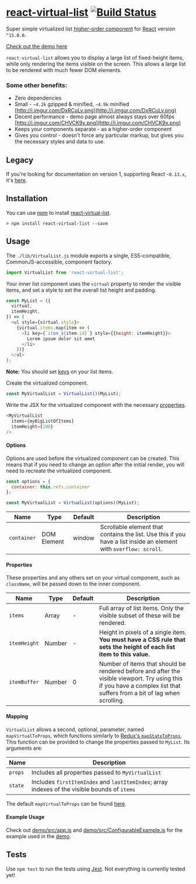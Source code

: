 # [react-virtual-list](http://developerdizzle.github.io/react-virtual-list/) [![Build Status](https://travis-ci.org/developerdizzle/react-virtual-list.svg?branch=master)](https://travis-ci.org/developerdizzle/react-virtual-list)

Super simple virtualized list [higher-order component](https://facebook.github.io/react/docs/higher-order-components.html) for [React](https://github.com/facebook/react) version `^15.0.0`.

[Check out the demo here](http://developerdizzle.github.io/react-virtual-list)

`react-virtual-list` allows you to display a large list of fixed-height items, while only rendering the items visible on the screen.  This allows a large list to be rendered with much fewer DOM elements.

### Some other benefits:
* Zero dependencies
* Small - `~4.2k` gzipped & minified, `~4.9k` minified [http://i.imgur.com/DxRCuLv.png](http://i.imgur.com/DxRCuLv.png)
* Decent performance - demo page almost always stays over 60fps [http://i.imgur.com/CHVCK9x.png](http://i.imgur.com/CHVCK9x.png)
* Keeps your components separate - as a higher-order component
* Gives you control - doesn't force any particular markup, but gives you the necessary styles and data to use.

## Legacy

If you're looking for documentation on version 1, supporting React `~0.13.x`, it's [here](README.v1.md).

## Installation

You can use [npm](https://npmjs.org) to install [react-virtual-list](https://www.npmjs.com/package/react-virtual-list).

```console
> npm install react-virtual-list --save
```

## Usage

The `./lib/VirtualList.js` module exports a single, ES5-compatible, CommonJS-accessible, component factory.

```js
import VirtualList from 'react-virtual-list';
```

Your inner list component uses the `virtual` property to render the visible items, and set a style to set the overall list height and padding.

```js
const MyList = ({
  virtual,
  itemHeight,
}) => (
  <ul style={virtual.style}>
    {virtual.items.map(item => (
      <li key={`item_${item.id}`} style={{height: itemHeight}}>
        Lorem ipsum dolor sit amet
      </li>
    ))}
  </ul>
);
```

**Note:** You should set [keys](https://facebook.github.io/react/docs/lists-and-keys.html) on your list items.

Create the virtualized component.

```js
const MyVirtualList = VirtualList()(MyList);
```

Write the JSX for the virtualized component with the necessary [properties](#properties).

```js
<MyVirtualList
  items={myBigListOfItems}
  itemHeight={100}
/>
```

#### Options

Options are used before the virtualized component can be created.  This means that if you need to change an option after the initial render, you will need to recreate the virtualized component.

```js
const options = {
  container: this.refs.container
};

const MyVirtualList = VirtualList(options)(MyList);
```

Name | Type | Default | Description
--- | --- | --- | ---
`container` | DOM Element | window | Scrollable element that contains the list.  Use this if you have a list inside an element with `overflow: scroll`.

#### Properties

These properties and any others set on your virtual component, such as `className`, will be passed down to the inner component.

Name | Type | Default | Description
--- | --- | --- | ---
`items` | Array | - | Full array of list items.  Only the visible subset of these will be rendered.
`itemHeight` | Number | - | Height in pixels of a single item.  **You must have a CSS rule that sets the height of each list item to this value.**
`itemBuffer` | Number | 0 | Number of items that should be rendered before and after the visible viewport.  Try using this if you have a complex list that suffers from a bit of lag when scrolling.

#### Mapping

`VirtualList` allows a second, optional, parameter, named `mapVirtualToProps`, which functions similarly to [Redux's `mapStateToProps`](https://github.com/reactjs/react-redux/blob/master/docs/api.md#connectmapstatetoprops-mapdispatchtoprops-mergeprops-options).  This function can be provided to change the properties passed to `MyList`.  Its arguments are:

Name | Description
--- | ---
`props` | Includes all properties passed to `MyVirtualList`
`state` | Includes `firstItemIndex` and `lastItemIndex`; array indexes of the visible bounds of `items`

The default `mapVirtualToProps` can be found [here](/src/utils/defaultMapVirtualToProps.js).

#### Example Usage

Check out [demo/src/app.js](demo/src/app.js) and [demo/src/ConfigurableExample.js](demo/src/ConfigurableExample.js) for the example used in the [demo](http://developerdizzle.github.io/react-virtual-list).

## Tests

Use `npm test` to run the tests using [Jest](https://github.com/facebook/jest).  Not everything is currently tested yet!
